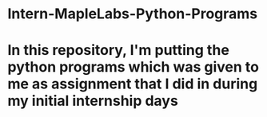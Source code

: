 # Intern-MapleLabs-Python-Programs
# In this repository, I'm putting the python programs which was given to me as assignment that I did in during my initial internship days
